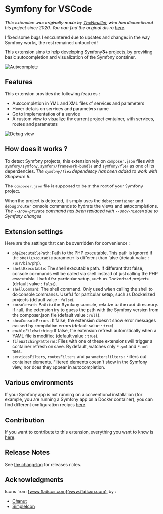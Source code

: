 # Symfony for VSCode

*This extension was originally made by [TheNouillet](https://github.com/TheNouillet), who has discontinued his project since 2020. You can find the original distro [here](https://github.com/TheNouillet/symfony-vscode).*

I fixed some bugs I encountered due to updates and changes in the way Symfony works, the rest remained untouched!

This extension aims to help developing Symfony**3**+ projects, by providing basic autocompletion and visualization of the Symfony container.

![Autocomplete](https://github.com/SplasHmiCH/symfony-vscode/blob/0ebff9ba61b50151db32e80cb698e12dfae2118b/symfony-vscode-fixed/media/autocomplete.gif?raw=true)

## Features

This extension provides the following features :

* Autocompletion in YML and XML files of services and parameters
* Hover details on services and parameters name
* Go to implementation of a service
* A custom view to visualize the current project container, with services, routes and parameters

![Debug view](https://github.com/SplasHmiCH/symfony-vscode/blob/0ebff9ba61b50151db32e80cb698e12dfae2118b/symfony-vscode-fixed/media/view.gif?raw=true)

## How does it works ?

To detect Symfony projects, this extension rely on `composer.json` files with `symfony/symfony`, `symfony/framework-bundle` and `symfony/flex` as one of its dependencies.
*The `symfony/flex` dependency has been added to work with Shopware 6.*

The `composer.json` file is supposed to be at the root of your Symfony project.

When the project is detected, it simply uses the `debug:container` and `debug:router` console commands to hydrate the views and autocompletions.
*The `--show-private` command has been replaced with `--show-hidden` due to Symfony changes*

## Extension settings

Here are the settings that can be overridden for convenience :

* `phpExecutablePath`: Path to the PHP executable. This path is ignored if the `shellExecutable` parameter is different than false (default value : `/usr/bin/php`).
* `shellExecutable`: The shell executable path. If differant that false, console commands will be called via shell instead of just calling the PHP executable. Useful for particular setup, such as Dockerized projects (default value : `false`).
* `shellCommand`: The shell command. Only used when calling the shell to do console commands. Useful for particular setup, such as Dockerized projects (default value : `false`).
* `consolePath`: Path to the Symfony console, relative to the root directeory. If null, the extension try to guess the path with the Symfony version from the composer.json file (default value : `null`).
* `showConsoleErrors`: If false, the extension doesn't show error messages caused by compilation errors (default value : `true`).
* `enableFileWatching`: If false, the extension refresh automatically when a YAML file is modified (default value : `true`).
* `fileWatchingPatterns`: Files with one of these extensions will trigger a container refresh on save. By default, watches only `*.yml` and `*.xml` files.
* `servicesFilters`, `routesFilters` and `parametersFilters` : Filters out container elements. Filtered elements doesn't show in the Symfony view, nor does they appear in autocompletion.

## Various environments

If your Symfony app is not running on a conventional installation (for example, you are running a Symfony app on a Docker container), you can find different configuration recipes [here](https://github.com/SplasHmiCH/splashmich.symfony-vscode/blob/main/ENVIRONMENTS.md).

## Contribution

If you want to contribute to this extension, everything you want to know is [here](https://github.com/SplasHmiCH/splashmich.symfony-vscode/blob/main/CONTRIBUTING.md).

## Release Notes

See [the changelog](https://github.com/SplasHmiCH/splashmich.symfony-vscode/blob/main/CHANGELOG.md) for releases notes.

## Acknowledgments

Icons from [www.flaticon.com](www.flaticon.com), by :

* [Chanut](https://www.flaticon.com/authors/chanut)
* [SimpleIcon](https://www.flaticon.com/authors/simpleicon)
